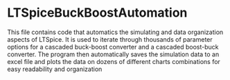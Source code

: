 # LTSpiceBuckBoostAutomation

This file contains code that automatics the simulating and data organization aspects of LTSpice. It is used to iterate through thousands of parameter options for a cascaded buck-boost converter
and a cascaded boost-buck converter. The program then automatically saves the simulation data to an excel file and plots the data on dozens of different charts combinations for easy readability
and organization

